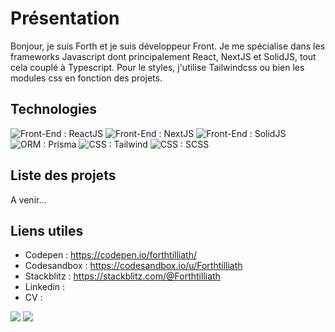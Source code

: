 # Présentation

Bonjour, je suis Forth et je suis développeur Front. Je me spécialise dans les frameworks Javascript dont principalement React, NextJS et SolidJS, tout cela couplé à Typescript. Pour le styles, j'utilise Tailwindcss ou bien les modules css en fonction des projets.

## Technologies

![Front-End : ReactJS](https://img.shields.io/badge/FrontEnd-ReactJS-%2303a9f4?style=for-the-badge&logo=react)
![Front-End : NextJS](https://img.shields.io/badge/FrontEnd-NextJS-%23919191?style=for-the-badge&logo=nextdotjs)
![Front-End : SolidJS](https://img.shields.io/badge/FrontEnd-SolidJS-%23f2f2f2?style=for-the-badge&logo=solid)
![ORM : Prisma](https://img.shields.io/badge/ORM-Prisma-%237c49d5?style=for-the-badge&logo=prisma)
![CSS : Tailwind](https://img.shields.io/badge/CSS-Tailwind-%2306b6d4?style=for-the-badge&logo=tailwindcss)
![CSS : SCSS](https://img.shields.io/badge/CSS-SCSS-%23cc6699?style=for-the-badge&logo=sass)

## Liste des projets

A venir...

## Liens utiles

- Codepen : https://codepen.io/forthtilliath/
- Codesandbox : https://codesandbox.io/u/Forthtilliath
- Stackblitz : https://stackblitz.com/@Forthtilliath
- Linkedin : 
- CV : 

![](https://github-readme-stats.vercel.app/api/top-langs/?username=forthtilliath&theme=radical&hide_langs_below=8)
![](https://github-readme-stats.vercel.app/api?username=forthtilliath&show_icons=true&theme=radical&count_private=true)
